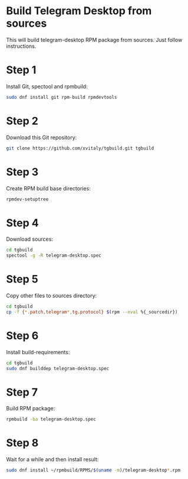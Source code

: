 # Build Telegram Desktop from sources
This will build telegram-desktop RPM package from sources. Just follow instructions.

# Step 1

Install Git, spectool and rpmbuild:
```bash
sudo dnf install git rpm-build rpmdevtools
```

# Step 2

Download this Git repository:
```bash
git clone https://github.com/xvitaly/tgbuild.git tgbuild
```

# Step 3

Create RPM build base directories:
```bash
rpmdev-setuptree
```

# Step 4

Download sources:
```bash
cd tgbuild
spectool -g -R telegram-desktop.spec
```

# Step 5

Copy other files to sources directory:
```bash
cd tgbuild
cp -f {*.patch,telegram*,tg.protocol} $(rpm --eval %{_sourcedir})
```

# Step 6

Install build-requirements:
```bash
cd tgbuild
sudo dnf builddep telegram-desktop.spec
```

# Step 7

Build RPM package:
```bash
rpmbuild -ba telegram-desktop.spec
```

# Step 8

Wait for a while and then install result:
```bash
sudo dnf install ~/rpmbuild/RPMS/$(uname -m)/telegram-desktop*.rpm
```
